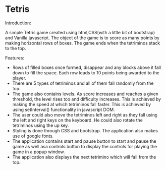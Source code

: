 # Tetris
﻿Introduction:

A simple Tetris game created using html,CSS(with a little bit of bootstrap) and Vanilla javascript. The object of the game is to score as many points by making horizontal rows of boxes. The game ends when the tetriminos stack to the top.

Features:

- Rows of filled boxes once formed, disappear and any blocks above it fall down to fill the space. Each row leads to 10 points being awarded to the player.
- There are 5 types of tetriminos and all of them fall randomly from the top.
- The game also contains levels. As score increases and reaches a given threshold, the level rises too and difficulty increases. This is achieved by making the speed at which tetriminos fall faster. This is achieved by using setInterval() functionality in javascript DOM.
- The user could also move the tetriminos left and right as they fall using the left and right keys on the keyboard. He could also rotate the tetriminos using the up key.
- Styling is done through CSS and bootstrap. The application also makes use of google fonts.
- The application contains start and pause button to start and pause the game as well asa controls button to display the controls for playing the game in a popup window.
- The application also displays the next tetrimino which will fall from the top.

